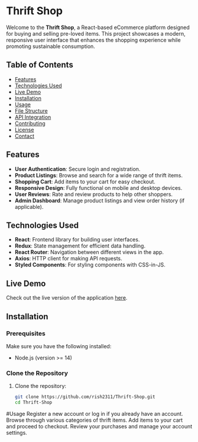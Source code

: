 # Thrift Shop

Welcome to the **Thrift Shop**, a React-based eCommerce platform designed for buying and selling pre-loved items. This project showcases a modern, responsive user interface that enhances the shopping experience while promoting sustainable consumption.

## Table of Contents
- [Features](#features)
- [Technologies Used](#technologies-used)
- [Live Demo](#live-demo)
- [Installation](#installation)
- [Usage](#usage)
- [File Structure](#file-structure)
- [API Integration](#api-integration)
- [Contributing](#contributing)
- [License](#license)
- [Contact](#contact)

## Features
- **User Authentication**: Secure login and registration.
- **Product Listings**: Browse and search for a wide range of thrift items.
- **Shopping Cart**: Add items to your cart for easy checkout.
- **Responsive Design**: Fully functional on mobile and desktop devices.
- **User Reviews**: Rate and review products to help other shoppers.
- **Admin Dashboard**: Manage product listings and view order history (if applicable).

## Technologies Used
- **React**: Frontend library for building user interfaces.
- **Redux**: State management for efficient data handling.
- **React Router**: Navigation between different views in the app.
- **Axios**: HTTP client for making API requests.
- **Styled Components**: For styling components with CSS-in-JS.

## Live Demo
Check out the live version of the application [here](https://your-live-link.com).

## Installation

### Prerequisites
Make sure you have the following installed:
- Node.js (version >= 14)

### Clone the Repository
1. Clone the repository:
   ```bash
   git clone https://github.com/rish2311/Thrift-Shop.git
   cd Thrift-Shop

#Usage
Register a new account or log in if you already have an account.
Browse through various categories of thrift items.
Add items to your cart and proceed to checkout.
Review your purchases and manage your account settings.
